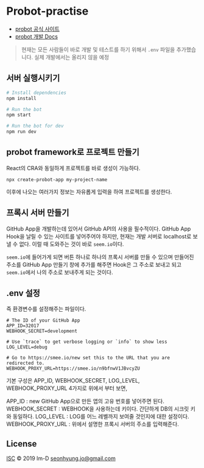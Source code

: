 # Probot-practise

- [probot 공식 사이트](https://probot.github.io/)
- [probot 개발 Docs](https://probot.github.io/docs/)

> 현재는 모든 사람들이 바로 개발 및 테스트를 하기 위해서 `.env` 파일을 추가했습니다. 실제 개발에서는 올리지 않을 예정

## 서버 실행시키기

```sh
# Install dependencies
npm install

# Run the bot
npm start

# Run the bot for dev
npm run dev
```

## probot framework로 프로젝트 만들기

React의 CRA와 동일하게 프로젝트를 바로 생성이 가능하다.

```shell
npx create-probot-app my-project-name
```

이후에 나오는 여러가지 정보는 자유롭게 입력을 하여 프로젝트를 생성한다.

## 프록시 서버 만들기

GitHub App을 개발하는데 있어서 GitHub API의 사용을 필수적이다. GitHub App Hook을 날릴 수 있는 사이트를 넣어주어야 하지만, 현재는 개발 서버로 localhost로 보낼 수 없다. 이럴 때 도와주는 것이 바로 `seem.io`이다.

`seem.io`에 들어가게 되면 버튼 하나로 하나의 프록시 서버를 만들 수 있으며 만들어진 주소를 GitHub App 만들기 창에 추가를 해주면 Hook은 그 주소로 보내고 되고 `seem.io`에서 나의 주소로 보내주게 되는 것이다.

 ## .env 설정
 
 즉 환경변수를 설정해주는 파일이다. 
 
 ```
# The ID of your GitHub App
APP_ID=32017
WEBHOOK_SECRET=development

# Use `trace` to get verbose logging or `info` to show less
LOG_LEVEL=debug

# Go to https://smee.io/new set this to the URL that you are redirected to.
WEBHOOK_PROXY_URL=https://smee.io/n9bfnwV1JBvcyZU
```

기본 구성은 APP_ID, WEBHOOK_SECRET, LOG_LEVEL, WEBHOOK_PROXY_URL 4가지로 위에서 부터 보면,

APP_ID : new GitHub App으로 만든 앱의 고유 번호를 넣어주면 된다.
WEBHOOK_SECRET : WEBHOOK을 사용하는데 키이다. 간단하게 DB의 시크릿 키와 동일하다.
LOG_LEVEL : LOG를 어느 레벨까지 보여줄 것인지에 대한 설정이다.
WEBHOOK_PROXY_URL : 위에서 설명한 프록시 서버의 주소를 입력해준다.



## License

[ISC](../LICENSE) © 2019 Im-D <seonhyung.jo@gmail.com>
